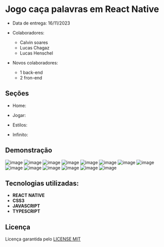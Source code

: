 # Jogo caça palavras em React Native

- Data de entrega: 16/11/2023
- Colaboradores:
  - Calvin soares
  - Lucas Chagaz
  - Lucas Henschel

- Novos colaboradores:
  - 1 back-end
  - 2 fron-end

## Seções

* Home: 

* Jogar:

* Estilos:

* Infinito:

## Demonstração 
![image](https://github.com/StartupCodice/word-search-game/assets/99036067/81350b2b-44c1-4d3c-979a-2c9913fcadf4)
![image](https://github.com/StartupCodice/word-search-game/assets/99036067/00832cdf-1c44-4e06-ba28-ea2d2db31126)
![image](https://github.com/StartupCodice/word-search-game/assets/99036067/deb8f4d4-bf2b-4d89-938b-9994d06ed5f3)
![image](https://github.com/StartupCodice/word-search-game/assets/99036067/527c4ac4-08cf-47fb-b4a1-b4ae55f2ccda)
![image](https://github.com/StartupCodice/word-search-game/assets/99036067/c5ba04f0-ae72-41f5-9bb4-5cc164ba13d6)
![image](https://github.com/StartupCodice/word-search-game/assets/99036067/fe6855b6-35ff-499b-a6a7-75e4a3f24472)
![image](https://github.com/StartupCodice/word-search-game/assets/99036067/a79dd627-cb0a-4c09-8c29-3020b25639cc)
![image](https://github.com/StartupCodice/word-search-game/assets/99036067/fd2304d5-32ac-4c52-bed3-9b68e99c891a)
![image](https://github.com/StartupCodice/word-search-game/assets/99036067/0f8a5dde-2c68-488a-8fe0-c5d8c43ebf48)
![image](https://github.com/StartupCodice/word-search-game/assets/99036067/3ff1815d-a6d6-44c6-88e0-fd077b91b4de)
![image](https://github.com/StartupCodice/word-search-game/assets/99036067/1e67aa45-98b5-4a94-8120-b3cb4e667c21)
![image](https://github.com/StartupCodice/word-search-game/assets/99036067/caf87958-9207-4374-92bd-9d880ee39d74)
![image](https://github.com/StartupCodice/word-search-game/assets/99036067/8287c10a-5671-48eb-b7a1-182a1a50375b)
![image](https://github.com/StartupCodice/word-search-game/assets/99036067/44d6c14e-4217-4f6c-b0fd-48089d32fa47)



## Tecnologias utilizadas: 

* **REACT NATIVE**
* **CSS3**
* **JAVASCRIPT**
* **TYPESCRIPT**

## Licença

Licença garantida pelo [LICENSE MIT](https://choosealicense.com/licenses/mit/)


